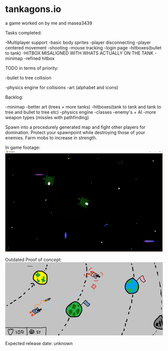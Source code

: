 # tankagons.io
a game worked on by me and masea3439

Tasks completed:

-Multiplayer support
-basic body sprites
-player disconnecting
-player centered movement
-shooting
-mouse tracking
-login page
-hitboxes(bullet to tank)
-HITBOX MISALIGNED WITH WHATS ACTUALLY ON THE TANK
-minimap
-refined hitbox

TODO in terms of priority:

-bullet to tree collision

-physics engine for collisions
-art (alphabet and icons)


Backlog:

-minimap
-better art (trees + more tanks)
-hitboxes(tank to tank and tank to tree and bullet to tree etc)
-physics engine
-classes
-enemy's + AI
-more weapon types (missles with pathfinding)

Spawn into a procedurely generated map and fight other players for domination. Protect your spawnpoint while destroying those of your enemies. Farm mobs to increase in strength. 

In game footage:
![alt text](TankagonsNewProofOfConcept.png)


Outdated Proof of concept:
![alt text](TankagonsProofofConcept.png)


Expected release date: unknown



